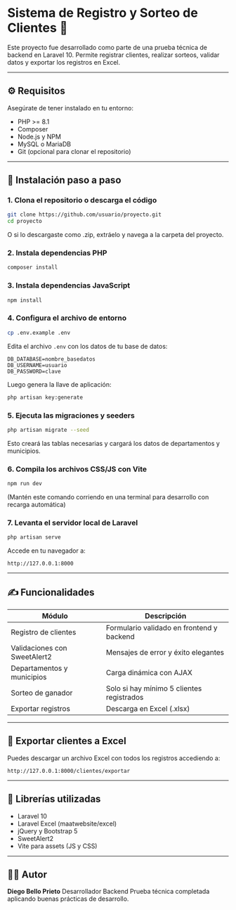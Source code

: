 # Sistema de Registro y Sorteo de Clientes 🎉

Este proyecto fue desarrollado como parte de una prueba técnica de backend en Laravel 10.
Permite registrar clientes, realizar sorteos, validar datos y exportar los registros en Excel.

---

## ⚙️ Requisitos

Asegúrate de tener instalado en tu entorno:

* PHP >= 8.1
* Composer
* Node.js y NPM
* MySQL o MariaDB
* Git (opcional para clonar el repositorio)

---

## 🚀 Instalación paso a paso

### 1. Clona el repositorio o descarga el código

```bash
git clone https://github.com/usuario/proyecto.git
cd proyecto
```

O si lo descargaste como .zip, extráelo y navega a la carpeta del proyecto.

### 2. Instala dependencias PHP

```bash
composer install
```

### 3. Instala dependencias JavaScript

```bash
npm install
```

### 4. Configura el archivo de entorno

```bash
cp .env.example .env
```

Edita el archivo `.env` con los datos de tu base de datos:

```
DB_DATABASE=nombre_basedatos
DB_USERNAME=usuario
DB_PASSWORD=clave
```

Luego genera la llave de aplicación:

```bash
php artisan key:generate
```

### 5. Ejecuta las migraciones y seeders

```bash
php artisan migrate --seed
```

Esto creará las tablas necesarias y cargará los datos de departamentos y municipios.

### 6. Compila los archivos CSS/JS con Vite

```bash
npm run dev
```

(Mantén este comando corriendo en una terminal para desarrollo con recarga automática)

### 7. Levanta el servidor local de Laravel

```bash
php artisan serve
```

Accede en tu navegador a:

```
http://127.0.0.1:8000
```

---

## ✍️ Funcionalidades

| Módulo                       | Descripción                               |
| ---------------------------- | ----------------------------------------- |
| Registro de clientes         | Formulario validado en frontend y backend |
| Validaciones con SweetAlert2 | Mensajes de error y éxito elegantes       |
| Departamentos y municipios   | Carga dinámica con AJAX                   |
| Sorteo de ganador            | Solo si hay mínimo 5 clientes registrados |
| Exportar registros           | Descarga en Excel (.xlsx)                 |

---

## 📄 Exportar clientes a Excel

Puedes descargar un archivo Excel con todos los registros accediendo a:

```
http://127.0.0.1:8000/clientes/exportar
```

---

## 📓 Librerías utilizadas

* Laravel 10
* Laravel Excel (maatwebsite/excel)
* jQuery y Bootstrap 5
* SweetAlert2
* Vite para assets (JS y CSS)

---

## 👨‍💻 Autor

**Diego Bello Prieto**
Desarrollador Backend
Prueba técnica completada aplicando buenas prácticas de desarrollo.
